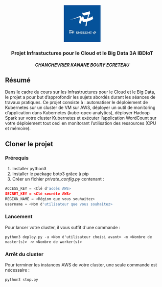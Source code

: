 <!-- PROJECT LOGO -->
<br />
<p align="center">
  <a href="https://github.com/cchanche/esp32iot">
    <img src="images/enseeiht.jpeg" alt="Logo" width="120" height="120">
  </a>

  <h3 align="center">Projet Infrastuctures pour le Cloud et le Big Data 3A IBDIoT</h3>
  <h4 align="center"><i>CHANCHEVRIER KANANE BOURY EGRETEAU</i></h4>
</p>

## Résumé

Dans le cadre du cours sur les Infrastructures pour le Cloud et le Big Data, le projet a pour but d’approfondir les sujets abordés durant les séances de travaux pratiques.
Ce projet consiste à : automatiser le déploiement de Kubernetes sur un cluster de VM sur AWS, déployer un outil de monitoring d’application dans Kubernetes (kube-opex-analytics), déployer Hadoop Spark sur votre cluster Kubernetes et exécuter l’application WordCount sur votre déploiement tout ceci en monitorant l’utilisation des ressources (CPU et mémoire).

## Cloner le projet 
### Prérequis

1. Installer python3
2. Installer le package boto3 grâce à pip
3. Créer un fichier <i> private_config.py </i> contenant :
  ```py
  ACCESS_KEY = <Clé d'accès AWS>
  SECRET_KEY = <Clé secrète AWS>
  REGION_NAME = <Région que vous souhaitez>
  username = <Nom d'utilisateur que vous souhaitez>
  ```
### Lancement

Pour lancer votre cluster, il vous suffit d'une commande :
  ```
  python3 deploy.py -u <Nom d'utilisateur choisi avant> -m <Nombre de master(s)> -w <Nombre de worker(s)>
  ```
### Arrêt du cluster

Pour terminer les instances AWS de votre cluster, une seule commande est nécessaire :
  ```
  python3 stop.py
  ```
